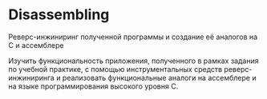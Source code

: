 # Disassembling
Реверс-инжиниринг полученной программы и создание её аналогов на C и ассемблере

Изучить функциональность приложения, полученного в рамках задания по учебной практике, с помощью инструментальных средств реверс-инжиниринга и реализовать функциональные аналоги на ассемблере и на языке программирования высокого уровня C.

